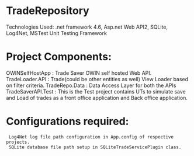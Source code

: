 # TradeRepository
Technologies Used: 
   .net framework 4.6,
   Asp.net Web API2,
   SQLite,
   Log4Net,
   MSTest Unit Testing Framework

# Project Components:

  OWINSelfHostApp : Trade Saver OWIN self hosted Web API.
  TradeLoader.API : Trade(could be other entities as well)  View Loader based on filter criteria.
  TradeRepo.Data  : Data Access Layer for both the APIs
  TradeSaverAPI.Test : This is the Test project contains UTs to simulate save and Load of trades as a front office application and 
  Back office application.
  
  # Configurations required:
  
     Log4Net log file path configuration in App.config of respective projects.
     SQLite database file path setup in SQLiteTradeServicePlugin class.
   
  
